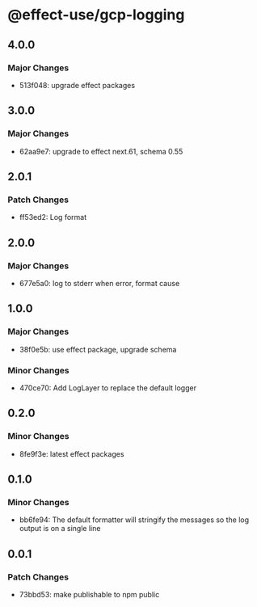 # @effect-use/gcp-logging

## 4.0.0

### Major Changes

- 513f048: upgrade effect packages

## 3.0.0

### Major Changes

- 62aa9e7: upgrade to effect next.61, schema 0.55

## 2.0.1

### Patch Changes

- ff53ed2: Log format

## 2.0.0

### Major Changes

- 677e5a0: log to stderr when error, format cause

## 1.0.0

### Major Changes

- 38f0e5b: use effect package, upgrade schema

### Minor Changes

- 470ce70: Add LogLayer to replace the default logger

## 0.2.0

### Minor Changes

- 8fe9f3e: latest effect packages

## 0.1.0

### Minor Changes

- bb6fe94: The default formatter will stringify the messages so the log output is on a single line

## 0.0.1

### Patch Changes

- 73bbd53: make publishable to npm public
